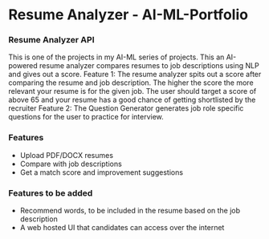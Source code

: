 # Resume Analyzer - AI-ML-Portfolio

### Resume Analyzer API
This is one of the projects in my AI-ML series of projects. This an AI-powered resume analyzer compares resumes to job descriptions using NLP and gives out a score. 
Feature 1: The resume analyzer spits out a score after comparing the resume and job description. The higher the score the more relevant your resume is for the given job. The user should target a score of above 65 and your resume has a good chance of getting shortlisted by the recruiter
Feature 2: The Question Generator generates job role specific questions for the user to practice for interview.

### Features
- Upload PDF/DOCX resumes  
- Compare with job descriptions  
- Get a match score and improvement suggestions

### Features to be added
- Recommend words, to be included in the resume based on the job description
- A web hosted UI that candidates can access over the internet


